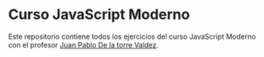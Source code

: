 # Curso JavaScript Moderno

Este repositorio contiene todos los ejercicios del curso JavaScript Moderno con el profesor [Juan Pablo De la torre Valdez](https://codigoconjuan.com/).